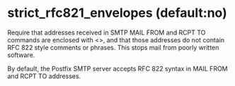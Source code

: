 # strict_rfc821_envelopes (default:no) 


Require that addresses received in SMTP MAIL FROM and RCPT TO
commands are enclosed with &lt;&gt;, and that those addresses do
not contain RFC 822 style comments or phrases.  This stops mail
from poorly written software.



By default, the Postfix SMTP server accepts RFC 822 syntax in MAIL
FROM and RCPT TO addresses.



